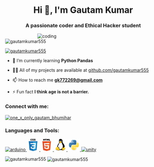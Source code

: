 <h1 align="center">Hi 👋, I'm Gautam Kumar</h1>
<h3 align="center">A passionate coder and Ethical Hacker student</h3>
<img align="right" alt="coding" width="400" src="https://user-

images.githubusercontent.com/55389276/140866485-8fb1c876-9a8f-4d6a-98dc-08c4981eaf70.gif">

<p align="left"> <img src="https://komarev.com/ghpvc/?username=gautamkumar555&label=Profile%20views&color=0e75b6&style=flat" alt="gautamkumar555" /> </p>

<p align="left"> <a href="https://github.com/ryo-ma/github-profile-trophy"><img src="https://github-profile-trophy.vercel.app/?username=gautamkumar555" alt="gautamkumar555" /></a> </p>

- 🌱 I’m currently learning **Python Pandas**

- 👨‍💻 All of my projects are available at [github.com/gautamkumar555](github.com/gautamkumar555)

- 📫 How to reach me **gk772269@gmail.com**

- ⚡ Fun fact **I think age is not a barrier.**

<h3 align="left">Connect with me:</h3>
<p align="left">
<a href="https://instagram.com/one_x_only_gautam_bhumihar" target="blank"><img align="center" src="https://raw.githubusercontent.com/rahuldkjain/github-profile-readme-generator/master/src/images/icons/Social/instagram.svg" alt="one_x_only_gautam_bhumihar" height="30" width="40" /></a>
</p>

<h3 align="left">Languages and Tools:</h3>
<p align="left"> <a href="https://www.arduino.cc/" target="_blank" rel="noreferrer"> <img src="https://cdn.worldvectorlogo.com/logos/arduino-1.svg" alt="arduino" width="40" height="40"/> </a> <a href="https://www.w3schools.com/css/" target="_blank" rel="noreferrer"> <img src="https://raw.githubusercontent.com/devicons/devicon/master/icons/css3/css3-original-wordmark.svg" alt="css3" width="40" height="40"/> </a> <a href="https://www.w3.org/html/" target="_blank" rel="noreferrer"> <img src="https://raw.githubusercontent.com/devicons/devicon/master/icons/html5/html5-original-wordmark.svg" alt="html5" width="40" height="40"/> </a> <a href="https://www.linux.org/" target="_blank" rel="noreferrer"> <img src="https://raw.githubusercontent.com/devicons/devicon/master/icons/linux/linux-original.svg" alt="linux" width="40" height="40"/> </a> <a href="https://www.python.org" target="_blank" rel="noreferrer"> <img src="https://raw.githubusercontent.com/devicons/devicon/master/icons/python/python-original.svg" alt="python" width="40" height="40"/> </a> <a href="https://unity.com/" target="_blank" rel="noreferrer"> <img src="https://www.vectorlogo.zone/logos/unity3d/unity3d-icon.svg" alt="unity" width="40" height="40"/> </a> </p>

<p><img align="left" src="https://github-readme-stats.vercel.app/api/top-langs?username=gautamkumar555&show_icons=true&locale=en&layout=compact" alt="gautamkumar555" /></p>

<p>&nbsp;<img align="center" src="https://github-readme-stats.vercel.app/api?username=gautamkumar555&show_icons=true&locale=en" alt="gautamkumar555" /></p>
